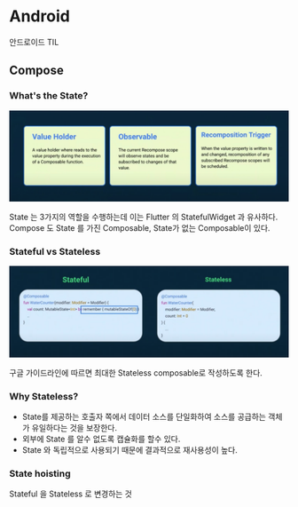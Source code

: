 # Android

안드로이드 TIL

## Compose

### What's the State?

![](../assets/state.png)

State 는 3가지의 역할을 수행하는데 이는 Flutter 의 StatefulWidget 과 유사하다. Compose 도 State 를 가진 Composable, State가 없는 Composable이 있다.

### Stateful vs Stateless

![](../assets/state_2.png)

구글 가이드라인에 따르면 최대한 Stateless composable로 작성하도록 한다.

### Why Stateless?

- State를 제공하는 호출자 쪽에서 데이터 소스를 단일화하여 소스를 공급하는 객체가 유일하다는 것을 보장한다. 
- 외부에 State 를 알수 없도록 캡슐화를 할수 있다.
- State 와 독립적으로 사용되기 때문에 결과적으로 재사용성이 높다.

### State hoisting

Stateful 을 Stateless 로 변경하는 것

